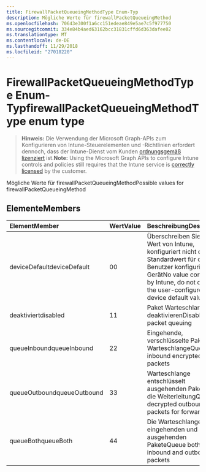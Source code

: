 ```yaml
---
title: FirewallPacketQueueingMethodType Enum-Typ
description: Mögliche Werte für firewallPacketQueueingMethod
ms.openlocfilehash: 70643e300f1a6cc151edeae849e5ae7c5f977750
ms.sourcegitcommit: 334e84b4aed63162bcc31831cffd6d363dafee02
ms.translationtype: MT
ms.contentlocale: de-DE
ms.lasthandoff: 11/29/2018
ms.locfileid: "27018220"
---
```

# <a name="firewallpacketqueueingmethodtype-enum-type"></a><span data-ttu-id="711b6-103">FirewallPacketQueueingMethodType Enum-Typ</span><span class="sxs-lookup"><span data-stu-id="711b6-103">firewallPacketQueueingMethodType enum type</span></span>

> <span data-ttu-id="711b6-104">**Hinweis:** Die Verwendung der Microsoft Graph-APIs zum Konfigurieren von Intune-Steuerelementen und -Richtlinien erfordert dennoch, dass der Intune-Dienst vom Kunden [ordnungsgemäß lizenziert](https://go.microsoft.com/fwlink/?linkid=839381) ist.</span><span class="sxs-lookup"><span data-stu-id="711b6-104">**Note:** Using the Microsoft Graph APIs to configure Intune controls and policies still requires that the Intune service is [correctly licensed](https://go.microsoft.com/fwlink/?linkid=839381) by the customer.</span></span>

<span data-ttu-id="711b6-105">Mögliche Werte für firewallPacketQueueingMethod</span><span class="sxs-lookup"><span data-stu-id="711b6-105">Possible values for firewallPacketQueueingMethod</span></span>
## <a name="members"></a><span data-ttu-id="711b6-106">Elemente</span><span class="sxs-lookup"><span data-stu-id="711b6-106">Members</span></span>
|<span data-ttu-id="711b6-107">Element</span><span class="sxs-lookup"><span data-stu-id="711b6-107">Member</span></span>|<span data-ttu-id="711b6-108">Wert</span><span class="sxs-lookup"><span data-stu-id="711b6-108">Value</span></span>|<span data-ttu-id="711b6-109">Beschreibung</span><span class="sxs-lookup"><span data-stu-id="711b6-109">Description</span></span>|
|:---|:---|:---|
|<span data-ttu-id="711b6-110">deviceDefault</span><span class="sxs-lookup"><span data-stu-id="711b6-110">deviceDefault</span></span>|<span data-ttu-id="711b6-111">0</span><span class="sxs-lookup"><span data-stu-id="711b6-111">0</span></span>|<span data-ttu-id="711b6-112">Überschreiben Sie keinen Wert von Intune, konfiguriert nicht den Standardwert für den Benutzer konfigurierten Gerät</span><span class="sxs-lookup"><span data-stu-id="711b6-112">No value configured by Intune, do not override the user-configured device default value</span></span>|
|<span data-ttu-id="711b6-113">deaktiviert</span><span class="sxs-lookup"><span data-stu-id="711b6-113">disabled</span></span>|<span data-ttu-id="711b6-114">1</span><span class="sxs-lookup"><span data-stu-id="711b6-114">1</span></span>|<span data-ttu-id="711b6-115">Paket Warteschlangen deaktivieren</span><span class="sxs-lookup"><span data-stu-id="711b6-115">Disable packet queuing</span></span>|
|<span data-ttu-id="711b6-116">queueInbound</span><span class="sxs-lookup"><span data-stu-id="711b6-116">queueInbound</span></span>|<span data-ttu-id="711b6-117">2</span><span class="sxs-lookup"><span data-stu-id="711b6-117">2</span></span>|<span data-ttu-id="711b6-118">Eingehende, verschlüsselte Pakete Warteschlange</span><span class="sxs-lookup"><span data-stu-id="711b6-118">Queue inbound encrypted packets</span></span>|
|<span data-ttu-id="711b6-119">queueOutbound</span><span class="sxs-lookup"><span data-stu-id="711b6-119">queueOutbound</span></span>|<span data-ttu-id="711b6-120">3</span><span class="sxs-lookup"><span data-stu-id="711b6-120">3</span></span>|<span data-ttu-id="711b6-121">Warteschlange entschlüsselt ausgehenden Pakete für die Weiterleitung</span><span class="sxs-lookup"><span data-stu-id="711b6-121">Queue decrypted outbound packets for forwarding</span></span>|
|<span data-ttu-id="711b6-122">queueBoth</span><span class="sxs-lookup"><span data-stu-id="711b6-122">queueBoth</span></span>|<span data-ttu-id="711b6-123">4</span><span class="sxs-lookup"><span data-stu-id="711b6-123">4</span></span>|<span data-ttu-id="711b6-124">Die Warteschlange eingehenden und ausgehenden Pakete</span><span class="sxs-lookup"><span data-stu-id="711b6-124">Queue both inbound and outbound packets</span></span>|




